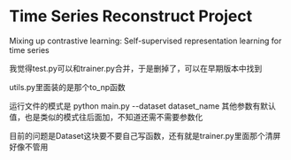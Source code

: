# Time Series Reconstruct Project
Mixing up contrastive learning: Self-supervised representation learning for time series

我觉得test.py可以和trainer.py合并，于是删掉了，可以在早期版本中找到

utils.py里面装的是那个to_np函数

运行文件的模式是 python main.py --dataset dataset_name 其他参数有默认值，也是类似的模式往后面加，不知道还需不需要参数化

目前的问题是Dataset这块要不要自己写函数，还有就是trainer.py里面那个清屏好像不管用

